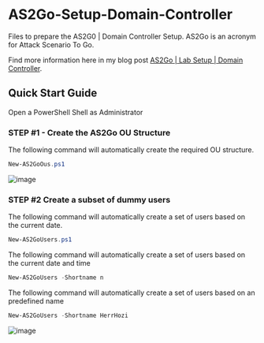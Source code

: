 # AS2Go-Setup-Domain-Controller
Files to prepare the AS2G0 | Domain Controller Setup. AS2Go is an acronym for Attack Scenario To Go. 

Find more information here in my blog post [AS2Go | Lab Setup | Domain Controller](https://herrhozi.com/2022/01/04/as2go-lab-setup-domain-controller/). 

## Quick Start Guide
Open a PowerShell Shell as Administrator

### STEP #1 - Create the AS2Go OU Structure

The following command will automatically create the required OU structure.
```PowerShell
New-AS2GoOus.ps1 
```

![image](https://user-images.githubusercontent.com/96825160/198326571-d9003025-6d8e-4609-ae30-b0789e26068f.png)


### STEP #2 Create a subset of dummy users

The following command will automatically create a set of users based on the current date.
```PowerShell
New-AS2GoUsers.ps1 
```

The following command will automatically create a set of users based on the current date and time 
```PowerShell
New-AS2GoUsers -Shortname n
```

The following command will automatically create a set of users based on an predefined name
```PowerShell
New-AS2GoUsers -Shortname HerrHozi
```
![image](https://user-images.githubusercontent.com/96825160/198323140-8eaba7a1-d5e7-4dea-ad1d-80b4c77f6e9c.png)

